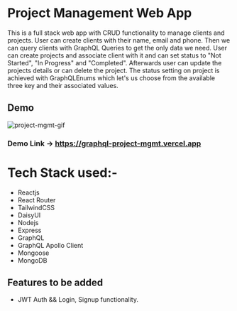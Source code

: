 # Project Management Web App

This is a full stack web app with CRUD functionality to manage clients and projects. 
User can create clients with their name, email and phone. Then we can query clients with GraphQL Queries to get the only data we need.
User can create projects and associate client with it and can set status to "Not Started", "In Progress" and "Completed". Afterwards user can update the projects details or can delete the project.
The status setting on project is achieved with GraphQLEnums which let's us choose from the available three key and their associated values.

## Demo
![project-mgmt-gif](https://github.com/dipanshu18/graphql_project_mgmt/assets/88198352/aa5bb72a-7ff9-4e24-b417-89dedacc4520)
### Demo Link -> https://graphql-project-mgmt.vercel.app

# Tech Stack used:-
- Reactjs
- React Router
- TailwindCSS
- DaisyUI
- Nodejs
- Express
- GraphQL
- GraphQL Apollo Client
- Mongoose
- MongoDB

## Features to be added
- JWT Auth && Login, Signup functionality.

